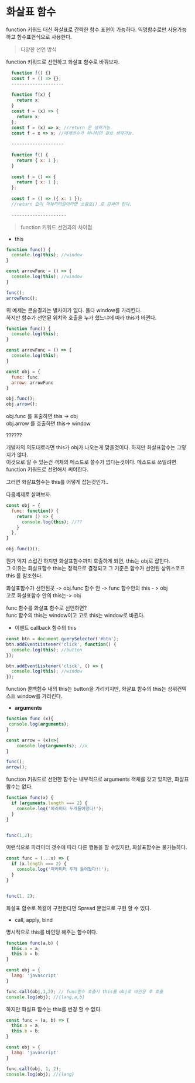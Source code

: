 # 화살표 함수

function 키워드 대신 화살표로 간략한 함수 표현이 가능하다. 익명함수로만 사용가능하고  함수표현식으로 사용한다.



> 다양한 선언 방식

function 키워드로 선언하고 화살표 함수로 바꿔보자.

```javascript
  function f() {}
  const f = () => {};
  --------------------
  
  function f(x) {
    return x;
  }
  const f = (x) => {
    return x;
  };
  const f = (x) => x; //return 문 생략가능.
  const f = x => x; //매개변수가 하나라면 괄호 생략가능.
  
  --------------------
  
  function f() {
    return { x: 1 };
  }
  
  const f = () => {
    return { x: 1 };
  };
  
  const f = () => ({ x: 1 }); 
  //return 값이 객체리터럴이라면 소괄호() 로 감싸야 한다.
  
  ---------------------
```

> function 키워드 선언과의 차이점

* this

```javascript
function func() {
  console.log(this); //window
}

const arrowFunc = () => {
  console.log(this); //window
}

func();
arrowFunc();
```

위 예제는 콘솔결과는 별차이가 없다. 둘다 window를 가리킨다.  
하지만 함수가 선언된 위치와 호출을 누가 했느냐에 따라 this가 바뀐다.

```javascript
function func() {
  console.log(this);
}

const arrowFunc = () => {
  console.log(this);
}

const obj = {
  func: func,
  arrow: arrowFunc
}

obj.func();
obj.arrow();

```

obj.func 를 호출하면 this -&gt; obj  
obj.arrow 를 호출하면 this-&gt; window 

??????

개발자의 의도대로라면 this가 obj가 나오는게 맞을것이다. 하지만 화살표함수는 그렇지가 않다.  
이것으로 알 수 있는건 객체의 메소드로 쓸수가 없다는것이다. 메소드로 쓰일려면 function 키워드로 선언해서 써야한다. 

그러면 화살표함수는 this를 어떻게 잡는것인가..

다음예제로 살펴보자.

```javascript
const obj = {
  func: function() {
    return () => {
      console.log(this); //??
    }
  },
}

obj.func()();

```

뭔가 억지 스럽긴 하지만 화살표함수까지 호출하게 되면, this는 obj로 잡힌다.  
그 이유는 화살표함수 this는 정적으로 결정되고 그 기준은 함수가 선언된 상위스코프 this 를 참조한다.

화살표함수가 선언된곳 -&gt; obj.func 함수 안 -&gt; func 함수안의 this - &gt; obj   
고로 화살표함수 안의 this는-&gt; obj  
  
func 함수를 화살표 함수로 선언하면?  
func 함수의 this는 window이고 고로 this는 window로 바뀐다.

* 이벤트 callback 함수의 this

```javascript
const btn = document.querySelector('#btn');
btn.addEventListener('click', function() {
  console.log(this); //button
});

btn.addEventListener('click', () => {
  console.log(this); //window
});

```

function 콜백함수 내의 this는 button을 가리키지만, 화살표 함수의 this는 상위컨텍스트 window를 가리킨다.

* **arguments**

```javascript
function func (x){
 console.log(arguments);
}

const arrow = (x)=>{
	console.log(arguments); //x
}

func();
arrow();
```

function 키워드로 선언한 함수는 내부적으로 arguments 객체를 갖고 있지만, 화살표 함수는 없다.

```javascript
function func(x) {
  if (arguments.length === 2) {
    console.log('파라미터 두개들어왔다!');
  }
}


func(1,2);
```

이런식으로 파라미터 갯수에 따라 다른 행동을 할 수있지만, 화살표함수는 불가능하다.

```javascript
const func = (...x) => {
  if (x.length === 2) {
    console.log('파라미터 두개 들어왔다!!');
  }
}


func(1, 2);

```

화살표 함수로 똑같이 구현한다면  Spread 문법으로 구현 할 수 있다.

* call, apply, bind

명시적으로 this를 바인딩 해주는 함수이다.

```javascript
function func(a,b) {
  this.a = a;
  this.b = b;
}

const obj = {
  lang: 'javascript'
}

func.call(obj,1,2); // func함수 호출시 this를 obj로 바인딩 후 호출
console.log(obj); //{lang,a,b}
```

하지만 화살표 함수는 this를 변경 할 수 없다.

```javascript
const func = (a, b) => {
  this.a = a;
  this.b = b;
}

const obj = {
  lang: 'javascript'
}

func.call(obj, 1, 2);
console.log(obj); //{lang}

```

